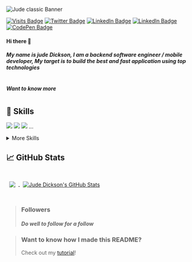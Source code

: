 ![Jude classic Banner](https://ik.imagekit.io/judeclassic/wp-Hi-I-m-Jude-Dickson_1652295060_7vS_jO4MR.jpeg?ik-sdk-version=javascript-1.4.3&updatedAt=1652295184910&tr=w-1500%2Ch-500%2Cfo-auto)

[![Visits Badge](https://badges.pufler.dev/visits/braydoncoyer/braydoncoyer)](https://info.judeclassic.link)
[![Twitter Badge](https://img.shields.io/badge/Twitter-Profile-informational?style=flat&logo=twitter&logoColor=white&color=1CA2F1)](https://twitter.com/judeclassic24)
[![LinkedIn Badge](https://img.shields.io/badge/LinkedIn-Profile-informational?style=flat&logo=linkedin&logoColor=white&color=0D76A8)](https://www.linkedin.com/in/jude-dickson-bb3055152/)
[![LinkedIn Badge](https://img.shields.io/badge/Instagram-Profile-informational?style=flat&logo=instagram&logoColor=white&color=0D76A8)](https://www.instagram.com/jude.techie/)
[![CodePen Badge](https://img.shields.io/badge/CodePen-Profile-informational?style=flat&logo=codepen&logoColor=white&color=black)](https://codepen.io/judeclassic)

#### Hi there 👋

##### My name is jude Dickson, I am a backend software engineer / mobile developer, My target is to build the best and fast application using top technologies
#
##### Want to know more
#
#
## 💼 Skills

[](https://img.shields.io/badge/Code-Angular-informational?style=flat&logo=angular&logoColor=white&color=4AB197)
![](https://img.shields.io/badge/Code-NodeJs-informational?style=flat&logo=Node&logoColor=white&color=4AB197)
![](https://img.shields.io/badge/Code-Flutter-informational?style=flat&logo=flutter&logoColor=white&color=4AB197)
![](https://img.shields.io/badge/Code-React-informational?style=flat&logo=react&logoColor=white&color=4AB197)
...

<details>
<summary>More Skills</summary>

#
#### Languages
  
[](https://img.shields.io/badge/Code-JavaScript-informational?style=flat&logo=JavaScript&logoColor=white&color=4AB197)
![](https://img.shields.io/badge/Code-JavaScript-informational?style=flat&logo=JavaScript&logoColor=white&color=4AB197)
![](https://img.shields.io/badge/Code-TypeScript-informational?style=flat&logo=TypeScript&logoColor=white&color=4AB197)
![](https://img.shields.io/badge/Code-Dart-informational?style=flat&logo=Dart&logoColor=white&color=4AB197)
![](https://img.shields.io/badge/Code-TypeScript-informational?style=flat&logo=TypeScript&logoColor=white&color=4AB197)
![](https://img.shields.io/badge/Code-Python-informational?style=flat&logo=Python3&logoColor=white&color=4AB197)
![](https://img.shields.io/badge/Code-Rust-informational?style=flat&logo=Rust&logoColor=white&color=4AB197)
[](https://img.shields.io/badge/Tech-bash-informational?style=flat&logo=bash&logoColor=white&color=4AB197)

#
#### Styling
[](https://img.shields.io/badge/Style-Tailwind-informational?style=flat&logo=Tailwind-CSS&logoColor=white&color=4AB197)

  
[](https://img.shields.io/badge/Code-MongoDB-informational?style=flat&logo=MongoDB&logoColor=white&color=4AB197)
![](https://img.shields.io/badge/Code-MongoDB-informational?style=flat&logo=MongoDB&logoColor=white&color=4AB197)
![](https://img.shields.io/badge/Code-MySQL-informational?style=flat&logo=mySQL&logoColor=white&color=4AB197)
![](https://img.shields.io/badge/Code-PosgresDB-informational?style=flat&logo=posgresDB&logoColor=white&color=4AB197)
  
#
#### Tools
  

[](https://img.shields.io/badge/Tech-AWS-informational?style=flat&logo=AWS&logoColor=white&color=4AB197)
![](https://img.shields.io/badge/Tech-AWS-informational?style=flat&logo=AWS&logoColor=white&color=4AB197)
![](https://img.shields.io/badge/Tech-DigitalOcean-informational?style=flat&logo=AWS&logoColor=white&color=4AB197)
![](https://img.shields.io/badge/Tools-Vercel-informational?style=flat&logo=Vercel&logoColor=white&color=4AB197)
![](https://img.shields.io/badge/Tools-Figma-informational?style=flat&logo=Figma&logoColor=white&color=4AB197)
![](https://img.shields.io/badge/Tools-Netlify-informational?style=flat&logo=netlify&logoColor=white&color=4AB197)
![](https://img.shields.io/badge/Tools-Jenkins-informational?style=flat&logo=jenkins&logoColor=white&color=4AB197)
![](https://img.shields.io/badge/Tools-Actions-informational?style=flat&logo=github-actions&logoColor=white&color=4AB197)
![](https://img.shields.io/badge/Tools-NPM-informational?style=flat&logo=npm&logoColor=white&color=4AB197)
![](https://img.shields.io/badge/Tools-Postman-informational?style=flat&logo=Postman&logoColor=white&color=4AB197)
![](https://img.shields.io/badge/Tools-GitHub-informational?style=flat&logo=GitHub&logoColor=white&color=4AB197)
![](https://img.shields.io/badge/Tools-GitLab-informational?style=flat&logo=GitLab&logoColor=white&color=4AB197)
  
#
#### Technologies

![](https://img.shields.io/badge/Tech-Kubernetes-informational?style=flat&logo=kubernetes&logoColor=white&color=4AB197)
![](https://img.shields.io/badge/Tech-Docker-informational?style=flat&logo=Docker&logoColor=white&color=4AB197)
![](https://img.shields.io/badge/Tech-Cloudfare-informational?style=flat&logo=Cloudfare&logoColor=white&color=4AB197)
![](https://img.shields.io/badge/Tech-Web3-informational?style=flat&logo=web3&logoColor=white&color=4AB197)
  
#
#### Achitechures
  
![](https://img.shields.io/badge/Tools-Microservice-informational?style=flat&logo=Microservice&logoColor=white&color=4AB197)
![](https://img.shields.io/badge/Tools-Monolyth-informational?style=flat&logo=Monolyth&logoColor=white&color=4AB197)
![](https://img.shields.io/badge/Tools-Clean-informational?style=flat&logo=Docker&logoColor=white&color=4AB197)
![](https://img.shields.io/badge/Tools-MVCL-informational?style=flat&logo=Cloudfare&logoColor=white&color=4AB197)

</details>

## &#x1f4c8; GitHub Stats

<br>

<a href="https://github.com/judeclassic">
  <img align="center" style="margin:0.5rem" src="https://github-readme-stats.vercel.app/api/top-langs/?username=judeclassic&hide=html,css&title_color=ffffff&text_color=c9cacc&icon_color=4AB197&bg_color=1A2B34" />
</a>

<a href="https://github.com/judeclassic">
  <img align="center" style="margin:0.5rem" src="https://github-readme-stats.vercel.app/api?username=judeclassic&show_icons=true&line_height=27&count_private=true&title_color=ffffff&text_color=c9cacc&icon_color=4AB097&bg_color=1A2B34" alt="Jude Dickson's GitHub Stats" />
</a>
<br>
<br>

> ### Followers
> ##### Do well to follow for a follow
> 
> [](https://img.shields.io/github/followers/judeclassic?style=flat-square)


> ### Want to know how I made this README?
>
> Check out my [tutorial](https://braydoncoyer.dev/blog/creating-a-killer-github-profile-readme-part-1/)!


<!--
**judeclassic/Judeclassic** is a ✨ _special_ ✨ repository because its `README.md` (this file) appears on your GitHub profile.

Here are some ideas to get you started:

- 🔭 I’m currently working on ...
- 🌱 I’m currently learning ...
- 👯 I’m looking to collaborate on ...
- 🤔 I’m looking for help with ...
- 💬 Ask me about ...
- 📫 How to reach me: ...
- 😄 Pronouns: ...
- ⚡ Fun fact: ...
-->
